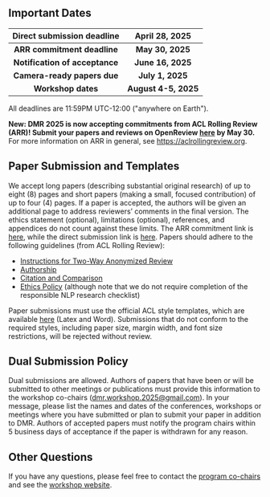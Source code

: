 ## Important Dates

| Direct submission deadline     | April 28, 2025       |
|:------------------------------:|:--------------------:|
| __ARR commitment deadline__    | __May 30, 2025__     |
| __Notification of acceptance__ | __June 16, 2025__    |
| __Camera-ready papers due__    | __July 1, 2025__     |
| __Workshop dates__             | __August 4-5, 2025__ |

All deadlines are 11:59PM UTC-12:00 ("anywhere on Earth").

__New: DMR 2025 is now accepting commitments from ACL Rolling Review (ARR)! Submit your papers and reviews on OpenReview [here](https://openreview.net/group?id=DMR/2025_ARR_Commitment) by May 30.__ For more information on ARR in general, see https://aclrollingreview.org.

<!-- __Submit your papers on OpenReview [here](https://openreview.net/group?id=DMR/2025)!__ Please note that while new profiles created with an institutional email will be activated automatically, new profiles created without an institutional email will go through a moderation process that can take up to two weeks. -->

## Paper Submission and Templates

We accept long papers (describing substantial original research) of up to eight (8) pages and short papers (making a small, focused contribution) of up to four (4) pages. If a paper is accepted, the authors will be given an additional page to address reviewers’ comments in the final version. The ethics statement (optional), limitations (optional), references, and appendices do not count against these limits. The ARR commitment link is [here](https://openreview.net/group?id=DMR/2025_ARR_Commitment), while the direct submission link is [here](https://openreview.net/group?id=DMR/2025). Papers should adhere to the following guidelines (from ACL Rolling Review):
- [Instructions for Two-Way Anonymized Review](https://aclrollingreview.org/cfp#instructions-for-two-way-anonymized-review)
- [Authorship](https://aclrollingreview.org/cfp#authorship)
- [Citation and Comparison](https://aclrollingreview.org/cfp#citation-and-comparison)
- [Ethics Policy](https://aclrollingreview.org/cfp#ethics-policy) (although note that we do not require completion of the responsible NLP research checklist)

Paper submissions must use the official ACL style templates, which are available [here](https://github.com/acl-org/acl-style-files) (Latex and Word). Submissions that do not conform to the required styles, including paper size, margin width, and font size restrictions, will be rejected without review.

## Dual Submission Policy

Dual submissions are allowed. Authors of papers that have been or will be submitted to other meetings or publications must provide this information to the workshop co-chairs (dmr.workshop.2025@gmail.com). In your message, please list the names and dates of the conferences, workshops or meetings where you have submitted or plan to submit your paper in addition to DMR. Authors of accepted papers must notify the program chairs within 5 business days of acceptance if the paper is withdrawn for any reason.

## Other Questions

If you have any questions, please feel free to contact the [program co-chairs](mailto:dmr.workshop.2025@gmail.com) and see the [workshop website](https://dmr2025.github.io/).
